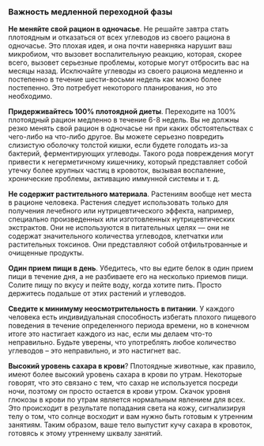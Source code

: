 ### Важность медленной переходной фазы

**Не меняйте свой рацион в одночасье**. Не решайте завтра стать плотоядным и отказаться от всех углеводов из своего рациона в одночасье. Это плохая идея, и она почти наверняка нарушит ваш микробиом, что вызовет воспалительную реакцию, которая, скорее всего, вызовет серьезные проблемы, которые могут отбросить вас на месяцы назад. Исключайте углеводы из своего рациона медленно и постепенно в течение шести-восьми недель как можно более постепенно. Это потребует некоторого планирования, но это необходимо.

**Придерживайтесь 100% плотоядной диеты**. Переходите на 100% плотоядный рацион медленно в течение 6-8 недель. Вы не должны резко менять свой рацион в одночасье ни при каких обстоятельствах с чего-либо на что-либо другое. Вы можете серьезно повредить слизистую оболочку толстой кишки, если будете голодать из-за бактерий, ферментирующих углеводы. Такого рода повреждения могут привести к негерметичному кишечнику, который представляет собой утечку более крупных частиц в кровоток, вызывая воспаление, хронические проблемы, активацию иммунной системы и т. д.

**Не содержит растительного материала**. Растениям вообще нет места в рационе человека. Растения следует использовать только для получения лечебного или нутрицевтического эффекта, например, специально произведенных или изготовленных нутрицевтических экстрактов. Они не используются в питательных целях — они не содержат значительного количества углеводов, клетчатки или растительных токсинов. Они представляют собой отфильтрованные и очищенные продукты.

**Один прием пищи в день**. Убедитесь, что вы едите белок в один прием пищи в течение дня, а не разбиваете его на несколько приемов пищи. Солите пищу по вкусу и пейте воду, когда хотите пить. Просто держитесь подальше от этих растений и углеводов.

**Сведите к минимуму неосмотрительность в питании**. У каждого человека есть индивидуальная способность избегать плохого пищевого поведения в течение определенного периода времени, но в конечном итоге это настигает каждого из нас, если мы делаем что-то неправильно. Будьте уверены, что употреблять любое количество углеводов – это неправильно, и это настигнет вас.

**Высокий уровень сахара в крови**? Плотоядные животные, как правило, имеют более высокий уровень сахара в крови по утрам. Некоторые говорят, что это связано с тем, что сахар не используется посреди ночи, поэтому он просто остается в крови утром. Скачок уровня глюкозы в крови по утрам является нормальным явлением для всех. Это происходит в результате попадания света на кожу, сигнализируя телу о том, что солнце восходит и вам нужно быть готовым к утренним занятиям. Таким образом, ваше тело выпустит кучу сахара в кровоток, готовясь к этому утреннему шквалу занятий.
